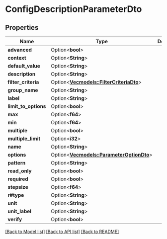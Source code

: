 # ConfigDescriptionParameterDto

## Properties

Name | Type | Description | Notes
------------ | ------------- | ------------- | -------------
**advanced** | Option<**bool**> |  | [optional]
**context** | Option<**String**> |  | [optional]
**default_value** | Option<**String**> |  | [optional]
**description** | Option<**String**> |  | [optional]
**filter_criteria** | Option<[**Vec<models::FilterCriteriaDto>**](FilterCriteriaDTO.md)> |  | [optional]
**group_name** | Option<**String**> |  | [optional]
**label** | Option<**String**> |  | [optional]
**limit_to_options** | Option<**bool**> |  | [optional]
**max** | Option<**f64**> |  | [optional]
**min** | Option<**f64**> |  | [optional]
**multiple** | Option<**bool**> |  | [optional]
**multiple_limit** | Option<**i32**> |  | [optional]
**name** | Option<**String**> |  | [optional]
**options** | Option<[**Vec<models::ParameterOptionDto>**](ParameterOptionDTO.md)> |  | [optional]
**pattern** | Option<**String**> |  | [optional]
**read_only** | Option<**bool**> |  | [optional]
**required** | Option<**bool**> |  | [optional]
**stepsize** | Option<**f64**> |  | [optional]
**r#type** | Option<**String**> |  | [optional]
**unit** | Option<**String**> |  | [optional]
**unit_label** | Option<**String**> |  | [optional]
**verify** | Option<**bool**> |  | [optional]

[[Back to Model list]](../README.md#documentation-for-models) [[Back to API list]](../README.md#documentation-for-api-endpoints) [[Back to README]](../README.md)


